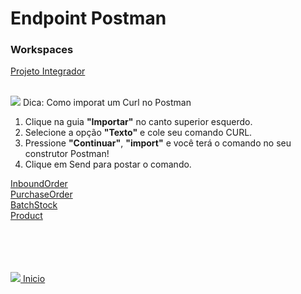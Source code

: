 # Endpoint Postman

### Workspaces <br>
[Projeto Integrador](https://winter-equinox-389662.postman.co/workspace/My-Workspace~ed088188-1514-43a4-884b-e533534cc782/folder/21828030-dd5babcb-8eea-4876-829e-f748f1bb5d87?ctx=documentation)



<br>
<img src="https://img.icons8.com/material-outlined/24/000000/idea--v1.png"/>  Dica: Como imporat um Curl no Postman

1. Clique na guia **"Importar"** no canto superior esquerdo.
2. Selecione a opção **"Texto"** e cole seu comando CURL.
3. Pressione **"Continuar"**, **"import"** e você terá o comando no seu construtor Postman!
4. Clique em Send para postar o comando.


[InboundOrder](https://github.com/Vila-java/Projeto_Integrador/blob/develop/src/main/resources/documentation/InboundOrder.md) <br>
[PurchaseOrder](https://github.com/Vila-java/Projeto_Integrador/blob/develop/src/main/resources/documentation/PurchaseOrder.md) <br>
[BatchStock](https://github.com/Vila-java/Projeto_Integrador/blob/develop/src/main/resources/documentation/BatchStock.md) <br>
[Product](https://github.com/Vila-java/Projeto_Integrador/blob/develop/src/main/resources/documentation/Product.md) <br>


<br><br><br><br>
<img src="https://img.icons8.com/ios/20/000000/login-rounded.png"/>[ Inicio](https://github.com/Vila-java/Projeto_Integrador)
